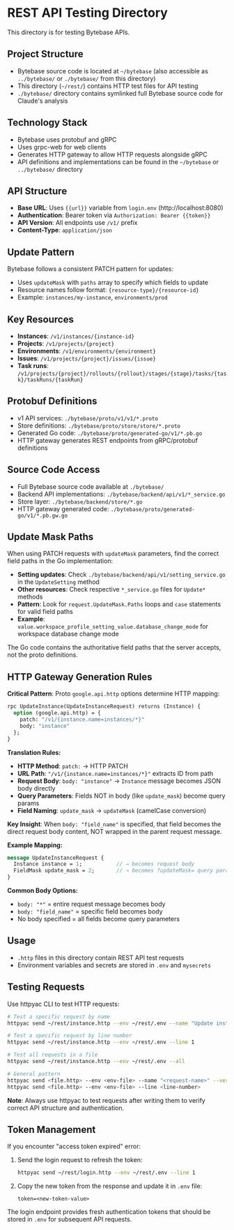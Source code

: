 # REST API Testing Directory

This directory is for testing Bytebase APIs.

## Project Structure

- Bytebase source code is located at `~/bytebase` (also accessible as `../bytebase/` or `./bytebase/` from this directory)
- This directory (`~/rest/`) contains HTTP test files for API testing
- `./bytebase/` directory contains symlinked full Bytebase source code for Claude's analysis

## Technology Stack

- Bytebase uses protobuf and gRPC
- Uses grpc-web for web clients
- Generates HTTP gateway to allow HTTP requests alongside gRPC
- API definitions and implementations can be found in the `~/bytebase` or `../bytebase/` directory

## API Structure

- **Base URL**: Uses `{{url}}` variable from `login.env` (http://localhost:8080)
- **Authentication**: Bearer token via `Authorization: Bearer {{token}}`
- **API Version**: All endpoints use `/v1/` prefix
- **Content-Type**: `application/json`

## Update Pattern

Bytebase follows a consistent PATCH pattern for updates:

- Uses `updateMask` with `paths` array to specify which fields to update
- Resource names follow format: `{resource-type}/{resource-id}`
- Example: `instances/my-instance`, `environments/prod`

## Key Resources

- **Instances**: `/v1/instances/{instance-id}`
- **Projects**: `/v1/projects/{project}`
- **Environments**: `/v1/environments/{environment}`
- **Issues**: `/v1/projects/{project}/issues/{issue}`
- **Task runs**: `/v1/projects/{project}/rollouts/{rollout}/stages/{stage}/tasks/{task}/taskRuns/{taskRun}`

## Protobuf Definitions

- v1 API services: `./bytebase/proto/v1/v1/*.proto`
- Store definitions: `./bytebase/proto/store/store/*.proto`
- Generated Go code: `./bytebase/proto/generated-go/v1/*.pb.go`
- HTTP gateway generates REST endpoints from gRPC/protobuf definitions

## Source Code Access

- Full Bytebase source code available at `./bytebase/`
- Backend API implementations: `./bytebase/backend/api/v1/*_service.go`
- Store layer: `./bytebase/backend/store/*.go`
- HTTP gateway generated code: `./bytebase/proto/generated-go/v1/*.pb.gw.go`

## Update Mask Paths

When using PATCH requests with `updateMask` parameters, find the correct field paths in the Go implementation:

- **Setting updates**: Check `./bytebase/backend/api/v1/setting_service.go` in the `UpdateSetting` method
- **Other resources**: Check respective `*_service.go` files for `Update*` methods
- **Pattern**: Look for `request.UpdateMask.Paths` loops and `case` statements for valid field paths
- **Example**: `value.workspace_profile_setting_value.database_change_mode` for workspace database change mode

The Go code contains the authoritative field paths that the server accepts, not the proto definitions.

## HTTP Gateway Generation Rules

**Critical Pattern**: Proto `google.api.http` options determine HTTP mapping:

```proto
rpc UpdateInstance(UpdateInstanceRequest) returns (Instance) {
  option (google.api.http) = {
    patch: "/v1/{instance.name=instances/*}"
    body: "instance"
  };
}
```

**Translation Rules:**

- **HTTP Method**: `patch:` → HTTP PATCH
- **URL Path**: `"/v1/{instance.name=instances/*}"` extracts ID from path
- **Request Body**: `body: "instance"` → `Instance` message becomes JSON body directly
- **Query Parameters**: Fields NOT in body (like `update_mask`) become query params
- **Field Naming**: `update_mask` → `updateMask` (camelCase conversion)

**Key Insight**: When `body: "field_name"` is specified, that field becomes the direct request body content, NOT wrapped in the parent request message.

**Example Mapping:**
```proto
message UpdateInstanceRequest {
  Instance instance = 1;           // → becomes request body
  FieldMask update_mask = 2;       // → becomes ?updateMask= query param
}
```

**Common Body Options:**
- `body: "*"` = entire request message becomes body
- `body: "field_name"` = specific field becomes body
- No body specified = all fields become query parameters

## Usage

- `.http` files in this directory contain REST API test requests
- Environment variables and secrets are stored in `.env` and `mysecrets`

## Testing Requests

Use httpyac CLI to test HTTP requests:

```bash
# Test a specific request by name
httpyac send ~/rest/instance.http --env ~/rest/.env --name "Update instance environment" --verbose

# Test a specific request by line number
httpyac send ~/rest/instance.http --env ~/rest/.env --line 1

# Test all requests in a file
httpyac send ~/rest/instance.http --env ~/rest/.env --all

# General pattern
httpyac send <file.http> --env <env-file> --name "<request-name>" --verbose
httpyac send <file.http> --env <env-file> --line <line-number>
```

**Note**: Always use httpyac to test requests after writing them to verify correct API structure and authentication.

## Token Management

If you encounter "access token expired" error:

1. Send the login request to refresh the token:

   ```bash
   httpyac send ~/rest/login.http --env ~/rest/.env --line 1
   ```

2. Copy the new token from the response and update it in `.env` file:

   ```env
   token=<new-token-value>
   ```

The login endpoint provides fresh authentication tokens that should be stored in `.env` for subsequent API requests.
